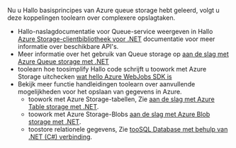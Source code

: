 
Nu u Hallo basisprincipes van Azure queue storage hebt geleerd, volgt u deze koppelingen toolearn over complexere opslagtaken.

* Hallo-naslagdocumentatie voor Queue-service weergeven in Hallo [Azure Storage-clientbibliotheek voor .NET](http://go.microsoft.com/fwlink/?LinkID=390731) documentatie voor meer informatie over beschikbare API's.
* Meer informatie over het gebruik van Queue storage op [aan de slag met Azure Queue storage met .NET](../articles/storage/queues/storage-dotnet-how-to-use-queues.md)
* toolearn hoe toosimplify Hallo code schrijft u toowork met Azure Storage uitchecken [wat hello Azure WebJobs SDK is](../articles/app-service-web/websites-dotnet-webjobs-sdk.md)
* Bekijk meer functie handleidingen toolearn over aanvullende mogelijkheden voor het opslaan van gegevens in Azure.
  * toowork met Azure Storage-tabellen, Zie [aan de slag met Azure Table storage met .NET](../articles/cosmos-db/table-storage-how-to-use-dotnet.md).
  * toowork met Azure Storage-Blobs [aan de slag met Azure Blob storage met .NET](../articles/storage/blobs/storage-dotnet-how-to-use-blobs.md).
  * toostore relationele gegevens, Zie [tooSQL Database met behulp van .NET (C#) verbinding](../articles/sql-database/sql-database-develop-dotnet-simple.md).

